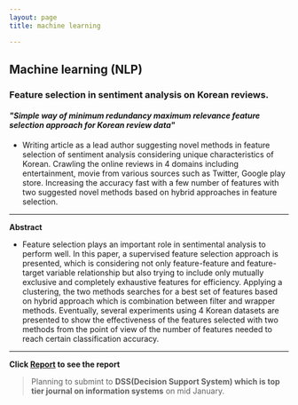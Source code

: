 ```yaml
---
layout: page
title: machine learning

---
```


## Machine learning (NLP)

### Feature selection in sentiment analysis on Korean reviews.


#### _"Simple way of minimum redundancy maximum relevance feature selection approach for Korean review data"_


 * Writing article as a lead author suggesting novel methods in feature selection of sentiment analysis considering unique characteristics of Korean. Crawling the online reviews in 4 domains including entertainment, movie from various sources such as Twitter, Google play store. Increasing the accuracy fast with a few number of features with two suggested novel methods based on hybrid approaches in feature selection.
 
 -----------------------------------------------------------------------------------------------------------------------------
 
**Abstract**

* Feature selection plays an important role in sentimental analysis to perform well. In this paper, a supervised feature selection approach is presented, which is considering not only feature-feature and feature-target variable relationship but also trying to include only mutually exclusive and completely exhaustive features for efficiency. Applying a clustering, the two methods searches for a best set of features based on hybrid approach which is combination between filter and wrapper methods. Eventually, several experiments using 4 Korean datasets are presented to show the effectiveness of the features selected with two methods from the point of view of the number of features needed to reach certain classification accuracy.

-------------------------------------------------------------------------------------------------------------------------------
 
 **Click [Report](https://juyeonheo12.github.io/NLP_sentiment_Korean.pdf) to see the report**
 
 > Planning to submint to **DSS(Decision Support System) which is top tier journal on information systems** on mid January.

